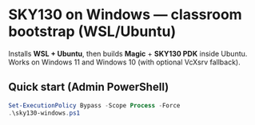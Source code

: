 # SKY130 on Windows — classroom bootstrap (WSL/Ubuntu)

Installs **WSL + Ubuntu**, then builds **Magic** + **SKY130 PDK** inside Ubuntu. Works on Windows 11 and Windows 10 (with optional VcXsrv fallback).

## Quick start (Admin PowerShell)
```powershell
Set-ExecutionPolicy Bypass -Scope Process -Force
.\sky130-windows.ps1
